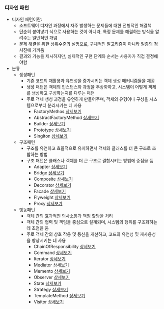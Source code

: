 ### 디자인 패턴
- 디자인 패턴이란:
    - 소프트웨어 디자인 과정에서 자주 발생하는 문제들에 대한 전형적인 해결책
    - 단순히 붙여넣기 식으로 사용하는 것이 아니라, 특정 문제를 해결하는 방식을 알려주는 일반적인 개념
    - 문제 해결을 위한 상위수준의 설명으로, 구체적인 알고리즘이 아니라 일종의 청사진에 가까움
    - 결과와 기능을 제시하지만, 실제적인 구현 단계와 순서는 사용자가 직접 결정해야함
- 분류
    - 생성패턴
        - 기존 코드의 재활용과 유연성을 증가시키는 객체 생성 메커니즘들을 제공
        - 생성 패턴은 객체의 인스턴스화 과정을 추상화하고, 시스템이 어떻게 객체를 생성하고 구성하는지를 다루는 패턴
        - 주로 객체 생성 과정을 유연하게 만들어주며, 객체의 유형이나 구성을 시스템으로부터 분리시키는 데 사용
            - FactoryMethos [상세보기](src/main/java/org/designpattern/creational_pattern/FactoryMethod/FactoryMethod.md)
            - AbstractFactoryMethod [상세보기](src/main/java/org/designpattern/creational_pattern/AbstractFactory/AbstractFactory.md)
            - Builder [상세보기](src/main/java/org/designpattern/creational_pattern/Builder/Builder.md)
            - Prototype [상세보기](src/main/java/org/designpattern/creational_pattern/Prototype/Prototype.md)
            - Singlton [상세보기](src/main/java/org/designpattern/creational_pattern/Singleton/Singleton.md)
    - 구조패턴
        - 구조를 유연하고 효율적으로 유지하면서 객체와 클래스를 더 큰 구조로 조합하는 방법
        - 구조 패턴은 클래스나 객체를 더 큰 구조로 결합시키는 방법에 중점을 둠
            - Adapter [상세보기](src/main/java/org/designpattern/structural_pattern/Adapter/Adapter.md)
            - Bridge [상세보기](src/main/java/org/designpattern/structural_pattern/Bridge/Bridge.md)
            - Composite [상세보기](src/main/java/org/designpattern/structural_pattern/Composite/Composite.md)
            - Decorator [상세보기](src/main/java/org/designpattern/structural_pattern/Decorator/Decorator.md)
            - Facade [상세보기](src/main/java/org/designpattern/structural_pattern/Facade/Facade.md)
            - Flyweight [상세보기](src/main/java/org/designpattern/structural_pattern/Flyweight/Flyweight.md)
            - Proxy [상세보기](src/main/java/org/designpattern/structural_pattern/Proxy/Proxy.md)
    - 행동패턴
        - 객체 간의 효과적인 의사소통과 책임 할당을 처리
        - 객체 간의 협력 및 책임을 중심으로 설계되며, 시스템의 행위를 구조화하는 데 초점을 둠
        - 주로 객체 간의 상호 작용 및 통신을 개선하고, 코드의 유연성 및 재사용성을 향상시키는 데 사용
            - ChainOfResponsibility [상세보기](src/main/java/org/designpattern/behavioral_pattern/ChainOfResponsibility/ChainOfResponsibility.md)
            - Command [상세보기](src/main/java/org/designpattern/behavioral_pattern/Command/Command.md)
            - Iterator [상세보기](src/main/java/org/designpattern/behavioral_pattern/Iterator/Iterator.md)
            - Mediator [상세보기](src/main/java/org/designpattern/behavioral_pattern/Mediator/Mediator.md)
            - Memento [상세보기](src/main/java/org/designpattern/behavioral_pattern/Memento/Memento.md)
            - Observer [상세보기](src/main/java/org/designpattern/behavioral_pattern/Observer/Observer.md)
            - State [상세보기](src/main/java/org/designpattern/behavioral_pattern/State/State.md)
            - Strategy [상세보기](src/main/java/org/designpattern/behavioral_pattern/Strategy/Strategy.md)
            - TemplateMethod [상세보기](src/main/java/org/designpattern/behavioral_pattern/TemplateMethod/TemplateMethod.md)
            - Visitor [상세보기](src/main/java/org/designpattern/behavioral_pattern/Visitor/Visitor.md)
